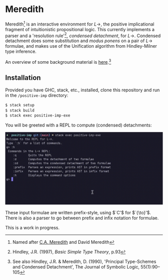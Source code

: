 # Meredith

Meredith[^1] is an interactive environment for $L{\to}$, the positive implicational fragment of intuitionistic propositional logic.
This currently implements a parser and a 'resolution rule'[^2], _condensed detachment_, for $L{\to}$. Condensed detachment does some substitution and _modus ponens_ on a pair of $L{\to}$ formulae, and makes use of the Unification algorithm from Hindley-Milner type inference.

An overview of some background material is [here](https://alexander-read.github.io/parsing-prefix.html).[^3]

## Installation

Provided you have GHC, stack, etc., installed, clone this repository and run in the `/positive-imp` directory:

```powershell
$ stack setup
$ stack build
$ stack exec positive-imp-exe
```

You will be greeted with a REPL to compute (condensed) detachments:

![Meredith example](meredith-example.gif)

These input formulae are written prefix-style, using $`C'$ for $`{\to}'$.
There is also a parser to go between prefix and infix notation for formulae.

This is a work in progress.

[^1]: Named after [C.A. Meredith](https://en.wikipedia.org/wiki/Carew_Arthur_Meredith) and David Meredith

[^2]: Hindley, J.R. (1997), _Basic Simple Type Theory_, p.93

[^3]: See also Hindley, J.R. & Meredith, D. (1990), 'Principal Type-Schemes and Condensed Detachment', The Journal of Symbolic Logic, 55(1):90–105
